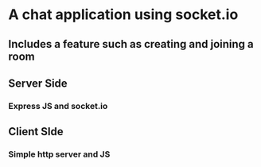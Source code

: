 # A chat application using socket.io

## Includes a feature such as creating and joining a room

## Server Side
### Express JS and socket.io

## Client SIde
### Simple http server and JS